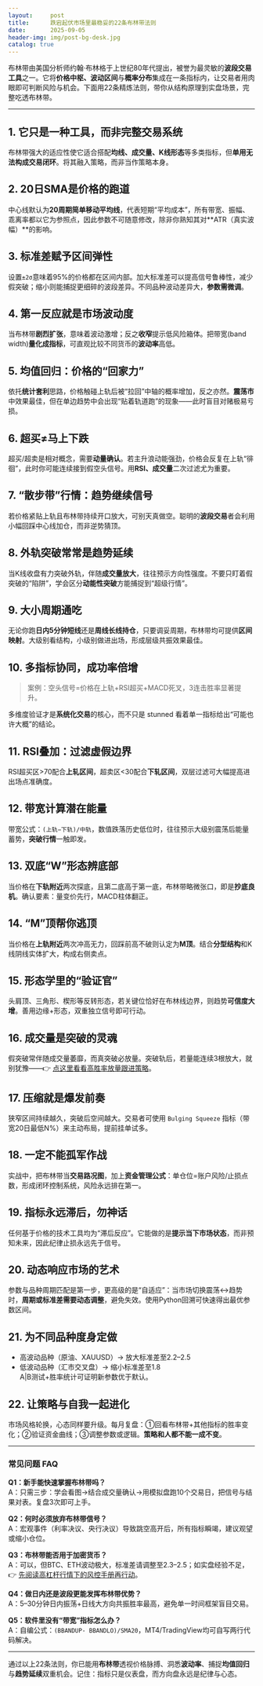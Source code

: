```yaml
---
layout:     post
title:      跌宕起伏市场里最稳妥的22条布林带法则
date:       2025-09-05
header-img: img/post-bg-desk.jpg
catalog: true
---
```


布林带由美国分析师约翰·布林格于上世纪80年代提出，被誉为最灵敏的**波段交易工具**之一。它将**价格中枢、波动区间**与**概率分布**集成在一条指标内，让交易者用肉眼即可判断风险与机会。下面用22条精炼法则，带你从结构原理到实盘场景，完整吃透布林带。

---

## 1. 它只是一种工具，而非完整交易系统  
布林带强大的适应性使它适合搭配**均线、成交量、K线形态**等多类指标，但**单用无法构成交易闭环**。将其融入策略，而非当作策略本身。

## 2. 20日SMA是价格的跑道  
中心线默认为**20周期简单移动平均线**，代表短期“平均成本”，所有带宽、振幅、乖离率都以它为参照点，因此参数不可随意修改，除非你熟知其对**ATR（真实波幅）**的影响。

## 3. 标准差赋予区间弹性  
设置`±2σ`意味着95%的价格都在区间内部。加大标准差可以提高信号鲁棒性，减少假突破；缩小则能捕捉更细碎的波段差异。不同品种波动差异大，**参数需微调**。

## 4. 第一反应就是**市场波动度**  
当布林带**剧烈扩张**，意味着波动激增；反之**收窄**提示低风险箱体。把带宽(band width)**量化成指标**，可直观比较不同货币的**波动率**高低。

## 5. 均值回归：价格的“回家力”  
依托**统计套利**思路，价格触碰上轨后被“拉回”中轴的概率增加，反之亦然。**震荡市**中效果最佳，但在单边趋势中会出现“贴着轨道跑”的现象——此时盲目对赌极易亏损。

## 6. 超买≠马上下跌  
超买/超卖是相对概念，需要**动量确认**。若主升浪动能强劲，价格会反复在上轨“徘徊”，此时你可能连续接到假空头信号。用**RSI、成交量**二次过滤尤为重要。

## 7. “散步带”行情：趋势继续信号  
若价格紧贴上轨且布林带持续开口放大，可别天真做空。聪明的**波段交易**者会利用小幅回踩中心线加仓，而非逆势猜顶。

## 8. 外轨突破常常是趋势延续  
当K线收盘有力突破外轨，伴随**成交量放大**，往往预示方向性强度。不要只盯着假突破的“陷阱”，学会区分**动能性突破**方能捕捉到“超级行情”。

## 9. 大小周期通吃  
无论你跑**日内5分钟短线**还是**周线长线持仓**，只要调妥周期，布林带均可提供**区间映射**。大级别看结构，小级别做进出场，形成层级共振效果最佳。

## 10. 多指标协同，成功率倍增  
> 案例：空头信号=价格在上轨+RSI超买+MACD死叉，3连击胜率显著提升。

多维度验证才是**系统化交易**的核心，而不只是 stunned 看着单一指标给出“可能也许大概”的结论。

## 11. RSI叠加：过滤虚假边界  
RSI超买区>70配合**上轧区间**，超卖区<30配合**下轧区间**，双层过滤可大幅提高进出场点准确度。

## 12. 带宽计算潜在能量  
带宽公式：`(上轨−下轨)/中轨`，数值跌落历史低位时，往往预示大级别震荡后能量蓄势，**突破行情**一触即发。

## 13. 双底“W”形态辨底部  
当价格在**下轨附近**两次探底，且第二底高于第一底，布林带略微张口，即是**抄底良机**。确认要素：量变价先行，MACD柱体翻正。

## 14. “M”顶帮你逃顶  
当价格在**上轨附近**两次冲高无力，回踩前高不破则认定为**M顶**。结合**分型结构**和K线阴线实体扩大，构成右侧卖点。

## 15. 形态学里的“验证官”  
头肩顶、三角形、楔形等反转形态，若关键位恰好在布林线边界，则趋势**可信度大增**。善用边缘+形态，双重独立信号即可行动。

## 16. **成交量**是突破的灵魂  
假突破常伴随成交量萎靡，而真突破必放量。突破轨后，若量能连续3根放大，就别犹豫——👉 [点这里看看高胜率放量跟进策略](https://okxdog.com/)。

## 17. 压缩就是爆发前奏  
狭窄区间持续越久，突破后空间越大。交易者可使用 `Bulging Squeeze` 指标（带宽20日最低N%）来主动布局，提前挂单试多。

## 18. 一定不能孤军作战  
实战中，把布林带当**交易路况图**，加上**资金管理公式**：单仓位=账户风险/止损点数，形成闭环控制系统，风险永远排在第一。

## 19. 指标永远滞后，勿神话  
任何基于价格的技术工具均为“滞后反应”。它能做的是**提示当下市场状态**，而非预知未来，因此纪律止损永远先于信号。

## 20. 动态响应市场的艺术  
参数与品种周期匹配是第一步，更高级的是“自适应”：当市场切换震荡↔趋势时，**周期或标准差需要动态调整**，避免失效。使用Python回溯可快速得出最优参数区间。

## 21. 为不同品种度身定做  
- 高波动品种（原油、XAUUSD）→ 放大标准差至2.2–2.5  
- 低波动品种（汇市交叉盘）→ 缩小标准差至1.8  
A|B测试+胜率统计可证明新参数优于默认。

## 22. 让策略与自我一起进化  
市场风格轮换，心态同样要升级。每月复盘：①回看布林带+其他指标的胜率变化；②验证资金曲线；③调整参数或逻辑。**策略和人都不能一成不变**。

---

### 常见问题 FAQ

**Q1：新手能快速掌握布林带吗？**  
A：只需三步：学会看图→结合成交量确认→用模拟盘跑10个交易日，把信号与结果对表。复盘3次即可上手。

**Q2：何时必须放弃布林带信号？**  
A：宏观事件（利率决议、央行决议）导致跳空高开后，所有指标瞬竭，建议观望或缩小仓位。

**Q3：布林带能否用于加密货币？**  
A：可以，但BTC、ETH波动极大，标准差请调整至2.3–2.5；如实盘经验不足，👉 [先阅读高杠杆行情下的风控手册再行动](https://okxdog.com/)。

**Q4：做日内还是波段更能发挥布林带优势？**  
A：5–30分钟日内振荡+日线大方向共振胜率最高，避免单一时间框架盲目交易。

**Q5：软件里没有“带宽”指标怎么办？**  
A：自编公式：`(BBANDUP- BBANDLO)/SMA20`，MT4/TradingView均可自写两行代码解决。

---

通过以上22条法则，你已能用**布林带**透视价格脉搏、洞悉**波动率**、捕捉**均值回归**与**趋势延续**双重机会。记住：指标只是仪表盘，而方向盘永远是纪律与心态。